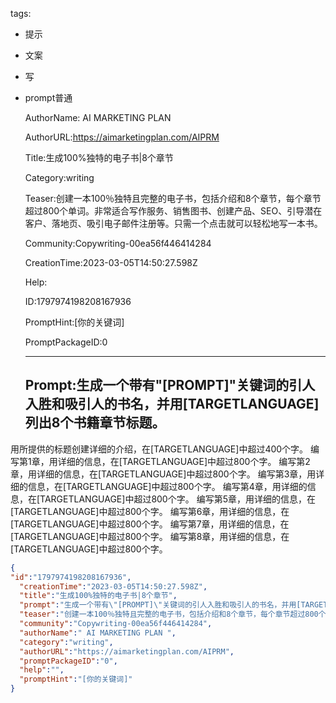   tags: 
- 提示
- 文案
- 写
- prompt普通

  AuthorName: AI MARKETING PLAN 

  AuthorURL:https://aimarketingplan.com/AIPRM

  Title:生成100%独特的电子书|8个章节

  Category:writing

  Teaser:创建一本100％独特且完整的电子书，包括介绍和8个章节，每个章节超过800个单词。非常适合写作服务、销售图书、创建产品、SEO、引导潜在客户、落地页、吸引电子邮件注册等。只需一个点击就可以轻松地写一本书。

  Community:Copywriting-00ea56f446414284

  CreationTime:2023-03-05T14:50:27.598Z

  Help:

  ID:1797974198208167936

  PromptHint:[你的关键词]

  PromptPackageID:0

  ---

  ## Prompt:生成一个带有"[PROMPT]"关键词的引人入胜和吸引人的书名，并用[TARGETLANGUAGE]列出8个书籍章节标题。
用所提供的标题创建详细的介绍，在[TARGETLANGUAGE]中超过400个字。
编写第1章，用详细的信息，在[TARGETLANGUAGE]中超过800个字。
编写第2章，用详细的信息，在[TARGETLANGUAGE]中超过800个字。
编写第3章，用详细的信息，在[TARGETLANGUAGE]中超过800个字。
编写第4章，用详细的信息，在[TARGETLANGUAGE]中超过800个字。
编写第5章，用详细的信息，在[TARGETLANGUAGE]中超过800个字。
编写第6章，用详细的信息，在[TARGETLANGUAGE]中超过800个字。
编写第7章，用详细的信息，在[TARGETLANGUAGE]中超过800个字。
编写第8章，用详细的信息，在[TARGETLANGUAGE]中超过800个字。

  ```json
  {
  "id":"1797974198208167936",
    "creationTime":"2023-03-05T14:50:27.598Z",
    "title":"生成100%独特的电子书|8个章节",
    "prompt":"生成一个带有\"[PROMPT]\"关键词的引人入胜和吸引人的书名，并用[TARGETLANGUAGE]列出8个书籍章节标题。\n用所提供的标题创建详细的介绍，在[TARGETLANGUAGE]中超过400个字。\n编写第1章，用详细的信息，在[TARGETLANGUAGE]中超过800个字。\n编写第2章，用详细的信息，在[TARGETLANGUAGE]中超过800个字。\n编写第3章，用详细的信息，在[TARGETLANGUAGE]中超过800个字。\n编写第4章，用详细的信息，在[TARGETLANGUAGE]中超过800个字。\n编写第5章，用详细的信息，在[TARGETLANGUAGE]中超过800个字。\n编写第6章，用详细的信息，在[TARGETLANGUAGE]中超过800个字。\n编写第7章，用详细的信息，在[TARGETLANGUAGE]中超过800个字。\n编写第8章，用详细的信息，在[TARGETLANGUAGE]中超过800个字。",
    "teaser":"创建一本100％独特且完整的电子书，包括介绍和8个章节，每个章节超过800个单词。非常适合写作服务、销售图书、创建产品、SEO、引导潜在客户、落地页、吸引电子邮件注册等。只需一个点击就可以轻松地写一本书。",
    "community":"Copywriting-00ea56f446414284",
    "authorName":" AI MARKETING PLAN ",
    "category":"writing",
    "authorURL":"https://aimarketingplan.com/AIPRM",
    "promptPackageID":"0",
    "help":"",
    "promptHint":"[你的关键词]"
  }
  ```
